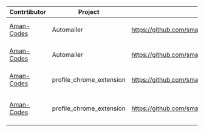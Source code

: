 | Contrtibutor |  Project | Pull Request | Patch File | Comments |
|--------------|----------|--------------|------------|----------|
|   [Aman-Codes](https://github.com/Aman-Codes)|Automailer| https://github.com/smaranjitghose/automailer/pull/3| https://github.com/Aman-Codes/girlscript_chennai_website/tree/bonus/patch-files/automailer/Issue_Template| Added Issue Template         |
|   [Aman-Codes](https://github.com/Aman-Codes)|Automailer| https://github.com/smaranjitghose/automailer/pull/4 | https://github.com/Aman-Codes/girlscript_chennai_website/tree/AddPatch/patch-files/automailer/Contributing | Added Contributing.md         |
|   [Aman-Codes](https://github.com/Aman-Codes)|profile_chrome_extension| https://github.com/smaranjitghose/profile_chrome_extension/pull/3 | https://github.com/Aman-Codes/girlscript_chennai_website/tree/AddPatch/patch-files/profile_chrome_extension/Issue_Template | Added Issue Template         |
|   [Aman-Codes](https://github.com/Aman-Codes)|profile_chrome_extension| https://github.com/smaranjitghose/profile_chrome_extension/pull/4| https://github.com/Aman-Codes/girlscript_chennai_website/blob/AddPatch/patch-files/profile_chrome_extension/0001-Create-contributing.md.patch | Added contributing.md         |
